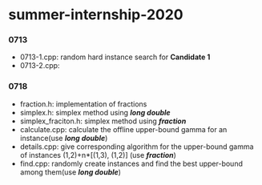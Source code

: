 # summer-internship-2020

### 0713
+ 0713-1.cpp: random hard instance search for **Candidate 1**
+ 0713-2.cpp: 

### 0718
+ fraction.h: implementation of fractions
+ simplex.h: simplex method using ***long double***
+ simplex_fraciton.h: simplex method using ***fraction***
+ calculate.cpp: calculate the offline upper-bound gamma for an instance(use ***long double***)
+ details.cpp: give corresponding algorithm for the upper-bound gamma of instances (1,2)+n*[(1,3), (1,2)] (use ***fraction***)
+ find.cpp: randomly create instances and find the best upper-bound among them(use ***long double***)
